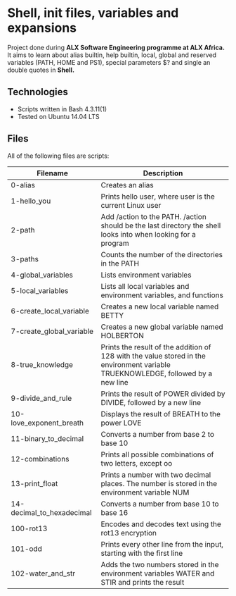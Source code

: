 # Shell, init files, variables and expansions #
Project done during __ALX Software Engineering programme at ALX Africa.__ It aims to learn about alias builtin, help builtin, local, global and reserved variables (PATH, HOME and PS1), special parameters $? and single an double quotes in __Shell.__

## Technologies ##
* Scripts written in Bash 4.3.11(1)
* Tested on Ubuntu 14.04 LTS
## Files ##
All of the following files are scripts:

Filename	  |  Description
----------  |-------------
0-alias	    | Creates an alias
1-hello_you |	Prints hello user, where user is the current Linux user
2-path	    | Add /action to the PATH. /action should be the last directory the shell looks into when looking for a program
3-paths	    | Counts the number of the directories in the PATH
4-global_variables|	Lists environment variables
5-local_variables |	Lists all local variables and environment variables, and functions
6-create_local_variable	| Creates a new local variable named BETTY
7-create_global_variable |	Creates a new global variable named HOLBERTON
8-true_knowledge | 	Prints the result of the addition of 128 with the value stored in the environment variable TRUEKNOWLEDGE, followed by a new line
9-divide_and_rule	| Prints the result of POWER divided by DIVIDE, followed by a new line
10-love_exponent_breath |	Displays the result of BREATH to the power LOVE
11-binary_to_decimal |	Converts a number from base 2 to base 10
12-combinations |	Prints all possible combinations of two letters, except oo
13-print_float |	Prints a number with two decimal places. The number is stored in the environment variable NUM
14-decimal_to_hexadecimal |	Converts a number from base 10 to base 16
100-rot13	| Encodes and decodes text using the rot13 encryption
101-odd	| Prints every other line from the input, starting with the first line
102-water_and_str |	Adds the two numbers stored in the environment variables WATER and STIR and prints the result
